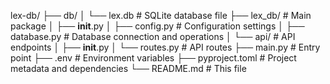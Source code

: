 lex-db/
├── db/
│   └── lex.db                # SQLite database file
├── lex_db/                   # Main package
│   ├── __init__.py
│   ├── config.py             # Configuration settings
│   ├── database.py           # Database connection and operations
│   └── api/                  # API endpoints
│       ├── __init__.py
│       └── routes.py         # API routes
├── main.py                   # Entry point
├── .env                      # Environment variables
├── pyproject.toml            # Project metadata and dependencies
└── README.md                 # This file